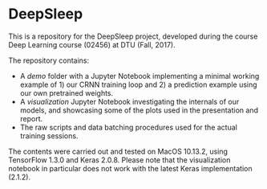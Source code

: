 # DeepSleep

This is a repository for the DeepSleep project, developed during the course Deep Learning course (02456) at DTU (Fall, 2017).

The repository contains:

- A *demo* folder with a Jupyter Notebook implementing a minimal working example of 1) our CRNN training loop and 2) a prediction example using our own pretrained weights.
- A *visualization* Jupyter Notebook investigating the internals of our models, and showcasing some of the plots used in the presentation and report.
- The raw scripts and data batching procedures used for the actual training sessions.

The contents were carried out and tested on MacOS 10.13.2, using TensorFlow 1.3.0 and Keras 2.0.8. 
Please note that the visualization notebook in particular does not work with the latest Keras implementation (2.1.2).
